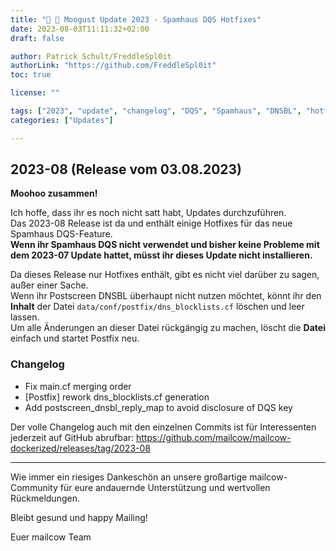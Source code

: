 ```yaml
---
title: "🌻 🐄 Moogust Update 2023 - Spamhaus DQS Hotfixes"
date: 2023-08-03T11:11:32+02:00
draft: false

author: Patrick Schult/FreddleSpl0it
authorLink: "https://github.com/FreddleSpl0it"
toc: true

license: ""

tags: ["2023", "update", "changelog", "DQS", "Spamhaus", "DNSBL", "hotfix"]
categories: ["Updates"]

---
```


## 2023-08 (Release vom 03.08.2023)

**Moohoo zusammen!**

Ich hoffe, dass ihr es noch nicht satt habt, Updates durchzuführen.<br>
Das 2023-08 Release ist da und enthält einige Hotfixes für das neue Spamhaus DQS-Feature.<br>
**Wenn ihr Spamhaus DQS nicht verwendet und bisher keine Probleme mit dem 2023-07 Update hattet, müsst ihr dieses Update nicht installieren.**<br>

Da dieses Release nur Hotfixes enthält, gibt es nicht viel darüber zu sagen, außer einer Sache.<br>
Wenn ihr Postscreen DNSBL überhaupt nicht nutzen möchtet, könnt ihr den **Inhalt** der Datei `data/conf/postfix/dns_blocklists.cf` löschen und leer lassen.<br>
Um alle Änderungen an dieser Datei rückgängig zu machen, löscht die **Datei** einfach und startet Postfix neu.<br>


### Changelog

- Fix main.cf merging order
- [Postfix] rework dns_blocklists.cf generation
- Add postscreen_dnsbl_reply_map to avoid disclosure of DQS key

Der volle Changelog auch mit den einzelnen Commits ist für Interessenten jederzeit auf GitHub abrufbar:
https://github.com/mailcow/mailcow-dockerized/releases/tag/2023-08

---


Wie immer ein riesiges Dankeschön an unsere großartige mailcow-Community für eure andauernde Unterstützung und wertvollen Rückmeldungen.

Bleibt gesund und happy Mailing!

Euer mailcow Team
